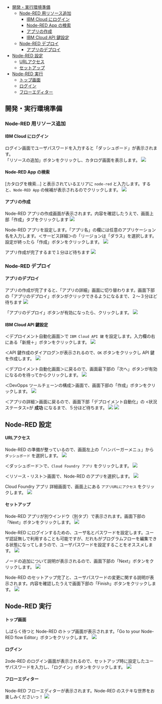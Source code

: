 <!-- Table of Contents -->

- [開発・実行環境準備](#開発・実行環境準備)
    - [Node-RED 用リソース追加](#Node-RED-用リソース追加)
        - [IBM Cloud にログイン](#IBM-Cloud-にログイン)
        - [Node-RED App の検索](#Node-RED-App-の検索)
        - [アプリの作成](#アプリの作成)
        - [IBM Cloud API 鍵設定](#IBM-Cloud-API-鍵設定)
    - [Node-RED デプロイ](#Node-RED-デプロイ)
        - [アプリのデプロイ](#アプリのデプロイ)
- [Node-RED 設定](#Node-RED-設定)
    - [URLアクセス](#URLアクセス)    
    - [セットアップ](#セットアップ)
- [Node-RED 実行](#Node-RED-実行)
    - [トップ画面](#トップ画面)
    - [ログイン](#ログイン)
    - [フローエディター](#フローエディター)
<!-- Table of Contents -->

## 開発・実行環境準備
### Node-RED 用リソース追加
#### IBM Cloud にログイン

ログイン画面でユーザパスワードを入力すると「ダッシュボード」が表示されます。<br>
「リソースの追加」ボタンをクリックし、カタログ画面を表示します。
![](./img/010.png)


#### Node-RED App の検索

[カタログを検索...] と表示されているエリアに `node-red` と入力します。すると、`Node-RED App` の候補が表示されるのでクリックします。
![](./img/030.png)

#### アプリの作成

Node-RED アプリの作成画面が表示されます。内容を確認したうえで、画面上部「作成」タブをクリックします
![](./img/040.png)

Node-RED アプリを設定します。「アプリ名」の欄には任意のアプリケーション名を入力します。＜サービス詳細＞の「リージョンは「ダラス」を選択します。設定が終ったら「作成」ボタンをクリックします。
![](./img/060.png)

アプリ作成が完了するまで１分ほど待ちます
![](./img/070.png)

### Node-RED デプロイ

#### アプリのデプロイ

アプリの作成が完了すると、「アプリの詳細」画面に切り替わります。画面下部の「アプリのデプロイ」ボタンがクリックできるようになるまで、２～３分ほど待ちます
![](./img/080.png)

「アプリのデプロイ」ボタンが有効になったら、クリックします。
![](./img/090.png)

#### IBM Cloud API 鍵設定

＜デプロイメント自動化画面＞で `IBM Cloud API 鍵` を設定します。入力欄の右にある「新規＋」ボタンをクリックします。
![](./img/100.png)

＜API 鍵作成のダイアログ＞が表示されるので、`OK` ボタンをクリックし API 鍵を作成します。
![](./img/110.png)

＜デプロイメント自動化画面＞に戻るので、画面最下部の「次へ」ボタンが有効になるのを待ってからクリックします。
![](./img/120.png)

＜DevOpps ツールチェーンの構成＞画面で、画面下部の「作成」ボタンをクリックします。
![](./img/130.png)

＜アプリの詳細＞画面に戻るので、画面下部「デプロイメント自動化」の <状況ステータス>が **成功** になるまで、５分ほど待ちます。
![](./img/140.png)
![](./img/160.png)

## Node-RED 設定

#### URLアクセス

Node-RED の準備が整っているので、画面左上の「ハンバーガーメニュ」から `ダッシュボード` を選択します。
![](./img/170.png)

＜ダッシュボード＞で、`Cloud Foundry アプリ` をクリックします。
![](./img/200.png)

＜リソース・リスト＞画面で、Node-RED のアプリを選択します。
![](./img/210.png)

Cloud Foundry アプリ 詳細画面で、画面上にある `アプリURLにアクセス` をクリックします。
![](./img/220.png)

#### セットアップ

Node-RED アプリが別ウインドウ（別タブ）で表示されます。画面下部の「Next」ボタンをクリックします。
![](./img/300.png)

Node-RED にログインするための、ユーザ名とパスワードを設定します。ユーザ認証無しで利用することも可能ですが、だれもがプログラムフローを編集できる状態になってしまうので、ユーザパスワードを設定することをオススメします。
![](./img/310.png)

ノードの追加について説明が表示されるので、画面下部の「Next」ボタンをクリックします。
![](./img/320.png)

Node-RED のセットアップ完了と、ユーザパスワードの変更に関する説明が表示されます。内容を確認したうえで画面下部の「Finish」ボタンをクリックします。
![](./img/330.png)

## Node-RED 実行

#### トップ画面
しばらく待つと Node-RED のトップ画面が表示されます。「Go to your Node-RED flow Editor」ボタンをクリックします。
![](./img/350.png)

#### ログイン
2ode-RED のログイン画面が表示されるので、セットアップ時に設定したユーザパスワードを入力し、「ログイン」ボタンをクリックします。
![](./img/360.png)

#### フローエディター
Node-RED フローエディターが表示されます。Node-RED のステキな世界をお楽しみくださいっ！
![](./img/370.png)

